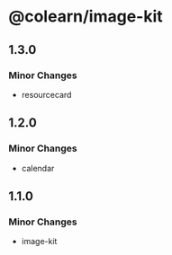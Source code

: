 # @colearn/image-kit

## 1.3.0

### Minor Changes

- resourcecard

## 1.2.0

### Minor Changes

- calendar

## 1.1.0

### Minor Changes

- image-kit
